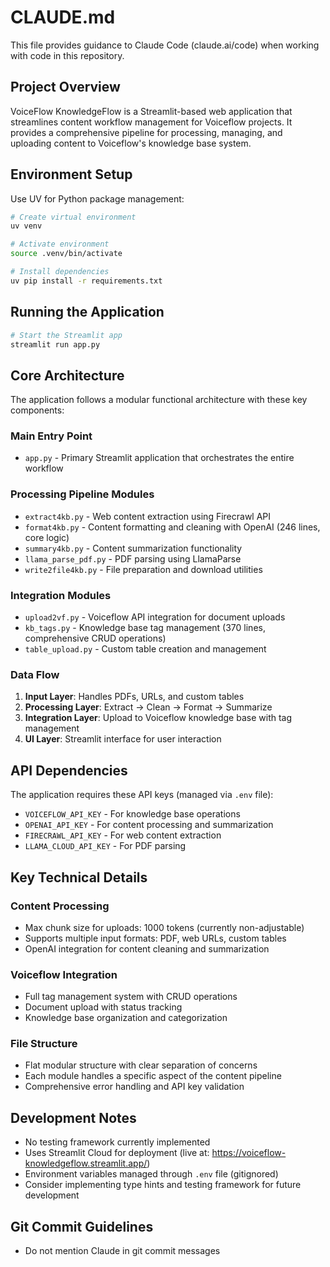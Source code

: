 # CLAUDE.md

This file provides guidance to Claude Code (claude.ai/code) when working with code in this repository.

## Project Overview

VoiceFlow KnowledgeFlow is a Streamlit-based web application that streamlines content workflow management for Voiceflow projects. It provides a comprehensive pipeline for processing, managing, and uploading content to Voiceflow's knowledge base system.

## Environment Setup

Use UV for Python package management:
```bash
# Create virtual environment
uv venv

# Activate environment
source .venv/bin/activate

# Install dependencies
uv pip install -r requirements.txt
```

## Running the Application

```bash
# Start the Streamlit app
streamlit run app.py
```

## Core Architecture

The application follows a modular functional architecture with these key components:

### Main Entry Point
- `app.py` - Primary Streamlit application that orchestrates the entire workflow

### Processing Pipeline Modules
- `extract4kb.py` - Web content extraction using Firecrawl API
- `format4kb.py` - Content formatting and cleaning with OpenAI (246 lines, core logic)
- `summary4kb.py` - Content summarization functionality
- `llama_parse_pdf.py` - PDF parsing using LlamaParse
- `write2file4kb.py` - File preparation and download utilities

### Integration Modules
- `upload2vf.py` - Voiceflow API integration for document uploads
- `kb_tags.py` - Knowledge base tag management (370 lines, comprehensive CRUD operations)
- `table_upload.py` - Custom table creation and management

### Data Flow
1. **Input Layer**: Handles PDFs, URLs, and custom tables
2. **Processing Layer**: Extract → Clean → Format → Summarize
3. **Integration Layer**: Upload to Voiceflow knowledge base with tag management
4. **UI Layer**: Streamlit interface for user interaction

## API Dependencies

The application requires these API keys (managed via `.env` file):
- `VOICEFLOW_API_KEY` - For knowledge base operations
- `OPENAI_API_KEY` - For content processing and summarization
- `FIRECRAWL_API_KEY` - For web content extraction
- `LLAMA_CLOUD_API_KEY` - For PDF parsing

## Key Technical Details

### Content Processing
- Max chunk size for uploads: 1000 tokens (currently non-adjustable)
- Supports multiple input formats: PDF, web URLs, custom tables
- OpenAI integration for content cleaning and summarization

### Voiceflow Integration
- Full tag management system with CRUD operations
- Document upload with status tracking
- Knowledge base organization and categorization

### File Structure
- Flat modular structure with clear separation of concerns
- Each module handles a specific aspect of the content pipeline
- Comprehensive error handling and API key validation

## Development Notes

- No testing framework currently implemented
- Uses Streamlit Cloud for deployment (live at: https://voiceflow-knowledgeflow.streamlit.app/)
- Environment variables managed through `.env` file (gitignored)
- Consider implementing type hints and testing framework for future development

## Git Commit Guidelines

- Do not mention Claude in git commit messages